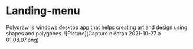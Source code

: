 # Landing-menu
Polydraw is windows desktop app that helps creating art and design using shapes and polygones.
![Picture](Capture d’écran 2021-10-27 à 01.08.07.png)

